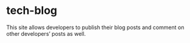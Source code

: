 # tech-blog
This site allows developers to publish their blog posts and comment on other developers’ posts as well.

